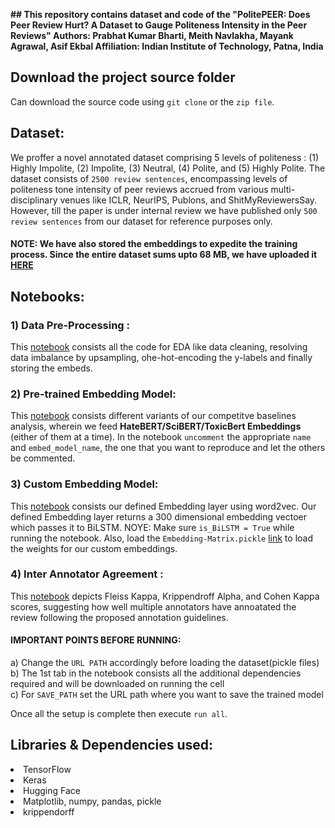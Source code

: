 **## **This repository contains dataset and code of the "PolitePEER: Does Peer Review Hurt? A Dataset to Gauge Politeness Intensity in the Peer Reviews" Authors: Prabhat Kumar Bharti, Meith Navlakha, Mayank Agrawal, Asif Ekbal Affiliation: Indian Institute of Technology, Patna, India****

## Download the project source folder

Can download the source code using `git clone` or the `zip file`.

## Dataset:
We proffer a novel annotated dataset comprising 5 levels of politeness : (1) Highly Impolite, (2) Impolite, (3) Neutral, (4) Polite, and (5) Highly Polite. The dataset consists of `2500 review sentences`, encompassing levels of politeness tone intensity of peer reviews accrued from various multi-disciplinary venues like ICLR, NeurIPS, Publons, and ShitMyReviewersSay. However, till the paper is under internal review we have published only `500 review sentences` from our dataset for reference purposes only. 

#### NOTE: We have also stored the embeddings to expedite the training process. Since the entire dataset sums upto 68 MB, we have uploaded it [HERE](https://drive.google.com/drive/folders/1D_JuE4I17e6N0ReoCHWfRjLVMkFDBZl0?usp=sharing)

## Notebooks:

### 1) Data Pre-Processing :

This [notebook](https://github.com/meithnav/IIT-PolitenessLevels-Dataset/blob/main/notebooks/politeness-Dataset-Preprocess.ipynb) consists all the code for EDA like data cleaning, resolving data imbalance by upsampling, ohe-hot-encoding the y-labels and finally storing the embeds.

### 2) Pre-trained Embedding Model:

This [notebook](https://github.com/meithnav/IIT-PolitenessLevels-Dataset/blob/main/notebooks/politenesslevel-Pre-trainedEmbedding-model.ipynb) consists different variants of our competitve baselines analysis, wherein we feed <b> HateBERT/SciBERT/ToxicBert Embeddings</b> (either of them at a time). In the notebook `uncomment` the appropriate `name` and `embed_model_name`, the one that you want to reproduce and let the others be commented.

### 3) Custom Embedding Model:

This [notebook](https://github.com/meithnav/IIT-PolitenessLevels-Dataset/blob/main/notebooks/politeness-CustomEmbedding-model.ipynb)
consists our defined Embedding layer using word2vec. Our defined Embedding layer returns a 300 dimensional embedding vectoer which passes it to BiLSTM. NOYE: Make sure `is_BiLSTM = True` while running the notebook. Also, load the `Embedding-Matrix.pickle` [link](https://drive.google.com/file/d/1rLlHkxkujGiZNTtmoP0GplOgRVRFmCw2/view?usp=share_link) to load the weights for our custom embeddings.

### 4) Inter Annotator Agreement :
This [notebook](https://github.com/meithnav/IIT-PolitenessLevels-Dataset/blob/main/IAA/iaa.ipynb) depicts Fleiss Kappa, Krippendroff Alpha, and Cohen Kappa scores, suggesting how well multiple annotators have annoatated the review following the proposed annotation guidelines. 

#### IMPORTANT POINTS BEFORE RUNNING:

a) Change the `URL PATH` accordingly before loading the dataset(pickle files) <br>
b) The 1st tab in the notebook consists all the additional dependencies required and will be downloaded on running the cell <br>
c) For `SAVE_PATH` set the URL path where you want to save the trained model <br>

Once all the setup is complete then execute `run all`.

## Libraries & Dependencies used:

  <li>TensorFlow
  <li>Keras
  <li>Hugging Face
  <li>Matplotlib, numpy, pandas, pickle
  <li> krippendorff

